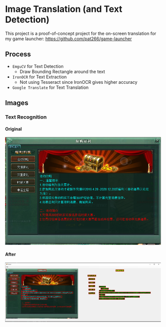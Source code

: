# Image Translation (and Text Detection)

This project is a proof-of-concept project for the on-screen translation for my game launcher: https://github.com/pat266/game-launcher

## Process
* `EmguCV` for Text Detection
    * Draw Bounding Rectangle around the text
* `IronOCR` for Text Extraction
    * Not using Tesseract since IronOCR gives higher accuracy
* `Google Translate` for Text Translation

## Images

### Text Recognition
#### Original
![](./testImg/sample.PNG)

#### After
![](./testImg/result/sample_result.PNG)
